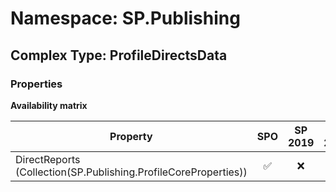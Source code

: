 # Namespace: SP.Publishing

## Complex Type: ProfileDirectsData

### Properties

**Availability matrix**

Property | SPO | SP 2019 | SP 2016 | SP 2013
----------|:---:|:-------:|:-------:|:-------:
DirectReports (Collection(SP.Publishing.ProfileCoreProperties)) | ✅ | ❌ | ❌ | ❌